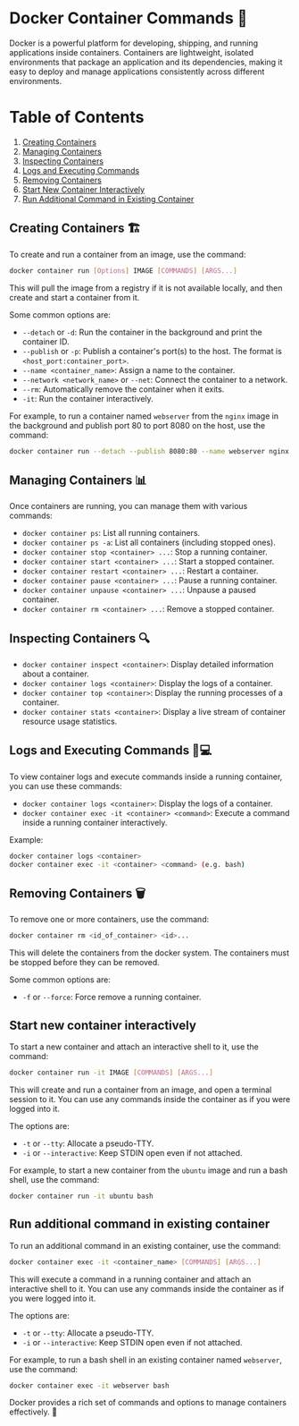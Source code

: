 # Docker Container Commands 🐳

Docker is a powerful platform for developing, shipping, and running applications inside containers. Containers are lightweight, isolated environments that package an application and its dependencies, making it easy to deploy and manage applications consistently across different environments.

# Table of Contents

1. [Creating Containers](#creating-containers-🏗️)
2. [Managing Containers](#managing-containers-📊)
3. [Inspecting Containers](#inspecting-containers-🔍)
4. [Logs and Executing Commands](#logs-and-executing-commands-📝💻)
5. [Removing Containers](#removing-containers-🗑️)
6. [Start New Container Interactively](#start-new-container-interactively)
7. [Run Additional Command in Existing Container](#run-additional-command-in-existing-container)


## Creating Containers 🏗️
To create and run a container from an image, use the command:

```bash
docker container run [Options] IMAGE [COMMANDS] [ARGS...]
```

This will pull the image from a registry if it is not available locally, and then create and start a container from it.

Some common options are:

- `--detach` or `-d`: Run the container in the background and print the container ID.
- `--publish` or `-p`: Publish a container's port(s) to the host. The format is `<host_port:container_port>`.
- `--name <container_name>`: Assign a name to the container.
- `--network <network_name>` or `--net`: Connect the container to a network.
- `--rm`: Automatically remove the container when it exits.
- `-it`: Run the container interactively.

For example, to run a container named `webserver` from the `nginx` image in the background and publish port 80 to port 8080 on the host, use the command:

```bash
docker container run --detach --publish 8080:80 --name webserver nginx
```

## Managing Containers 📊

Once containers are running, you can manage them with various commands:

- `docker container ps`: List all running containers.
- `docker container ps -a`: List all containers (including stopped ones).
- `docker container stop <container> ...`: Stop a running container.
- `docker container start <container> ...`: Start a stopped container.
- `docker container restart <container> ...`: Restart a container.
- `docker container pause <container> ...`: Pause a running container.
- `docker container unpause <container> ...`: Unpause a paused container.
- `docker container rm <container> ...`: Remove a stopped container.


## Inspecting Containers 🔍

- `docker container inspect <container>`: Display detailed information about a container.
- `docker container logs <container>`: Display the logs of a container.
- `docker container top <container>`: Display the running processes of a container.
- `docker container stats <container>`: Display a live stream of container resource usage statistics.


## Logs and Executing Commands 📝💻

To view container logs and execute commands inside a running container, you can use these commands:

- `docker container logs <container>`: Display the logs of a container.
- `docker container exec -it <container> <command>`: Execute a command inside a running container interactively.

Example:
```bash
docker container logs <container>
docker container exec -it <container> <command> (e.g. bash)
```

## Removing Containers 🗑️
To remove one or more containers, use the command:

```bash
docker container rm <id_of_container> <id>...
```

This will delete the containers from the docker system. The containers must be stopped before they can be removed.

Some common options are:
- `-f` or `--force`: Force remove a running container.

## Start new container interactively
To start a new container and attach an interactive shell to it, use the command:

```bash
docker container run -it IMAGE [COMMANDS] [ARGS...]
```

This will create and run a container from an image, and open a terminal session to it. You can use any commands inside the container as if you were logged into it.

The options are:

- `-t` or `--tty`: Allocate a pseudo-TTY.
- `-i` or `--interactive`: Keep STDIN open even if not attached.

For example, to start a new container from the `ubuntu` image and run a bash shell, use the command:

```bash
docker container run -it ubuntu bash
```

## Run additional command in existing container
To run an additional command in an existing container, use the command:

```bash
docker container exec -it <container_name> [COMMANDS] [ARGS...]
```

This will execute a command in a running container and attach an interactive shell to it. You can use any commands inside the container as if you were logged into it.

The options are:

- `-t` or `--tty`: Allocate a pseudo-TTY.
- `-i` or `--interactive`: Keep STDIN open even if not attached.

For example, to run a bash shell in an existing container named `webserver`, use the command:

```bash
docker container exec -it webserver bash
```

Docker provides a rich set of commands and options to manage containers effectively. 🚀